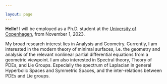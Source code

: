 ```yaml
---

layout: page
---
```



**Hello!**
I will be employed as a Ph.D. student at the [University of Copenhagen](https://geotop.math.ku.dk), from November 1, 2023. <br>


My broad research interest lies in Analysis and Geometry. Currently, I am interested in the modern theory of minimal surfaces, i.e. the geometry and analysis of the relevant nonlinear partial differential equations from a geometric viewpoint. I am also interested in Spectral theory,
Theory of PDEs, and Lie Groups. Especially the spectrum of Laplacian in general Hyperbolic Spaces and Symmetric Spaces, and the inter-relations between PDEs and Lie groups. 





